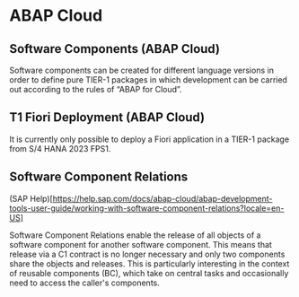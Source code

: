 # ABAP Cloud

## Software Components (ABAP Cloud)
Software components can be created for different language versions in order to define pure TIER-1 packages in which development can be carried out according to the rules of “ABAP for Cloud”.

## T1 Fiori Deployment (ABAP Cloud)
It is currently only possible to deploy a Fiori application in a TIER-1 package from S/4 HANA 2023 FPS1.

## Software Component Relations
(SAP Help)[https://help.sap.com/docs/abap-cloud/abap-development-tools-user-guide/working-with-software-component-relations?locale=en-US]

Software Component Relations enable the release of all objects of a software component for another software component. This means that release via a C1 contract is no longer necessary and only two components share the objects and releases. This is particularly interesting in the context of reusable components (BC), which take on central tasks and occasionally need to access the caller's components.
